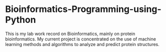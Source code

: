 # Bioinformatics-Programming-using-Python
This is my lab work record on Bioinformatics, mainly on protein bioinformatics. My current project is concentrated on the use of machine learning methods and algorithms to analyze and predict protein structures.
